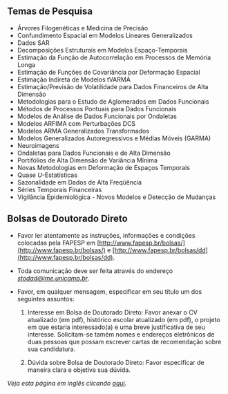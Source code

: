 ## Temas de Pesquisa

-   Árvores Filogenéticas e Medicina de Precisão
-   Confundimento Espacial em Modelos Lineares Generalizados
-   Dados SAR
-   Decomposições Estruturais em Modelos Espaço-Temporais
-   Estimação da Função de Autocorrelação em Processos de Memória Longa
-   Estimação de Funções de Covariância por Deformação Espacial
-   Estimação Indireta de Modelos tVARMA
-   Estimação/Previsão de Volatilidade para Dados Financeiros de Alta Dimensão
-   Metodologias para o Estudo de Aglomerados em Dados Funcionais
-   Métodos de Processos Pontuais para Dados Funcionais
-   Modelos de Análise de Dados Funcionais por Ondaletas
-   Modelos ARFIMA com Perturbações DCS
-   Modelos ARMA Generalizados Transformados
-   Modelos Generalizados Autoregressivos e Médias Móveis (GARMA)
-   Neuroimagens
-   Ondaletas para Dados Funcionais e de Alta Dimensão
-   Portifólios de Alta Dimensão de Variância Mínima
-   Novas Metodologias em Deformação de Espaços Temporais
-   Quase $U$-Estatísticas
-   Sazonalidade em Dados de Alta Freqüência
-   Séries Temporais Financeiras
-   Vigilância Epidemiológica - Novos Modelos e Detecção de Mudanças

## Bolsas de Doutorado Direto

-   Favor ler atentamente as instruções, informações
    e condições colocadas pela FAPESP em [http://www.fapesp.br/bolsas/](http://www.fapesp.br/bolsas/) e
    [http://www.fapesp.br/bolsas/dd](http://www.fapesp.br/bolsas/dd).

-   Toda comunicação deve ser feita através do endereço
    [*stodad@ime.unicamp.br*](mailto:stodad@ime.unicamp.br).

-   Favor, em qualquer mensagem, especificar em seu título um dos
    seguintes assuntos:

    1. Interesse em Bolsa de Doutorado Direto: 
    Favor anexar o CV atualizado (em pdf),
    histórico escolar atualizado (em pdf), o projeto em que
    estaria interessado(a) e uma breve justificativa de seu interesse.
    Solicitam-se tamém nomes e endereços eletrônicos de duas pessoas que
    possam escrever cartas de recomendação sobre sua candidatura. 

    2. Dúvida sobre Bolsa de Doutorado Direto: 
    Favor especificar de maneira clara e objetiva sua dúvida.

*Veja esta página em inglês clicando [aqui](DD_advertisement.md).*
